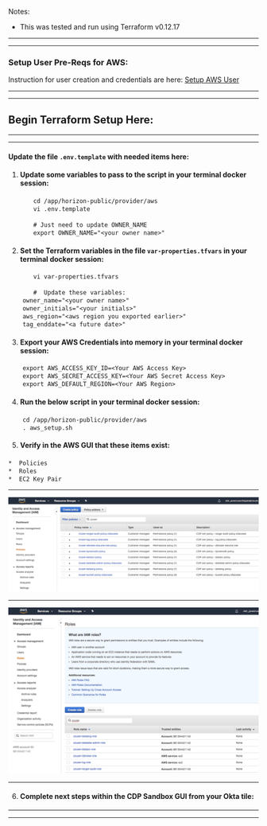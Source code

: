 Notes:
*  This was tested and run using Terraform v0.12.17

---
---

###   Setup User Pre-Reqs for AWS:

Instruction for user creation and credentials are here:  [Setup AWS User](https://github.com/tlepple/horizon-public-how2/blob/master/provider/aws/aws_user.md)

---
---

##  Begin Terraform Setup Here:

---
---

####  Update the file `.env.template` with needed items here:

1.    #### Update some variables to pass to the script in your terminal docker session:

``` 
       cd /app/horizon-public/provider/aws
       vi .env.template

       # Just need to update OWNER_NAME
       export OWNER_NAME="<your owner name>"

```

2.    #### Set the  Terraform variables in the file `var-properties.tfvars` in your terminal docker session:

```
       vi var-properties.tfvars

       #  Update these variables:
	owner_name="<your owner name>"
	owner_initials="<your initials>"
	aws_region="<aws region you exported earlier>"
	tag_enddate="<a future date>"

```

3.    ####  Export your AWS Credentials into memory in your terminal docker session:

```
	export AWS_ACCESS_KEY_ID=<Your AWS Access Key>
	export AWS_SECRET_ACCESS_KEY=<Your AWS Secret Access Key>
	export AWS_DEFAULT_REGION=<Your AWS Region>
```

4.    #### Run the below script in your terminal docker session:

```
	cd /app/horizon-public/provider/aws
	. aws_setup.sh

```

5.   #### Verify in the AWS GUI that these items exist:

	*  Policies
	*  Roles
	*  EC2 Key Pair 

--- 

![](./images/zzuserPolicies.png)

---

![](./images/zzuserRoles.png)

---

6.   ####  Complete next steps within the CDP Sandbox GUI from your Okta tile:


---
---

